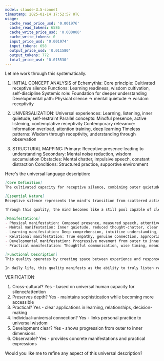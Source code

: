 ```yaml
---
model: claude-3.5-sonnet
timestamp: 2025-01-14 17:52:57 UTC
usage:
  cache_read_price_usd: '0.001976'
  cache_read_tokens: 6586
  cache_write_price_usd: '0.000000'
  cache_write_tokens: 0
  input_price_usd: '0.001974'
  input_tokens: 658
  output_price_usd: '0.011580'
  output_tokens: 772
  total_price_usd: '0.015530'
---
```


Let me work through this systematically.

1. INITIAL CONCEPT ANALYSIS of Echemythia:
Core principle: Cultivated receptive silence
Functions: Learning readiness, wisdom cultivation, self-discipline
Systemic role: Foundation for deeper understanding
Developmental path: Physical silence → mental quietude → wisdom receptivity

2. UNIVERSALIZATION:
Universal experiences: Learning, listening, inner quietude, self-restraint
Parallel concepts: Mindful presence, active listening, contemplative receptivity
Contemporary relevance: Information overload, attention training, deep learning
Timeless patterns: Wisdom through receptivity, understanding through observation

3. STRUCTURAL MAPPING:
Primary: Receptive presence leading to understanding
Secondary: Mental noise reduction, wisdom accumulation
Obstacles: Mental chatter, impulsive speech, constant distraction
Conditions: Structured practice, supportive environment

Here's the universal language description:

```markdown
[Core Definition]
The cultivated capacity for receptive silence, combining outer quietude with inner stillness, creating the conditions for deep understanding and wisdom to arise. This quality manifests as the ability to fully attend, deeply listen, and thoughtfully respond rather than reactively speak.

[Essential Nature]
Receptive silence represents the mind's transition from scattered activity to focused receptivity. Unlike mere absence of speech, it is an active quality of alert presence that creates space for genuine understanding. This quality develops through progressive refinement - from physical silence to mental quietude to profound receptivity - establishing the foundation for all deeper learning and wisdom.

Through this quality, the mind becomes like a still pool capable of clearly reflecting reality, rather than a disturbed surface that distorts what it encounters. It transforms habitual reactivity into conscious response, and scattered attention into focused presence.

[Manifestations]
- Physical manifestation: Composed presence, measured speech, attentive listening
- Mental manifestation: Inner quietude, reduced thought-chatter, clear observation
- Learning manifestation: Deep comprehension, intuitive understanding, wisdom absorption
- Relational manifestation: True empathy, genuine connection, appropriate response
- Developmental manifestation: Progressive movement from outer to inner silence
- Practical manifestation: Thoughtful communication, wise timing, meaningful exchange

[Functional Description]
This quality operates by creating space between experience and response, allowing for deeper processing and understanding. It works through progressive cultivation - beginning with physical silence, developing into mental quietude, and ultimately flowering into profound receptivity. This progression naturally refines attention, deepens understanding, and cultivates wisdom through direct experience rather than accumulated knowledge.

In daily life, this quality manifests as the ability to truly listen rather than merely wait to speak, to observe clearly rather than immediately judge, and to respond appropriately rather than react habitually. It enables more meaningful relationships, deeper learning, and wiser decisions by creating the inner conditions necessary for genuine understanding to arise. This capacity becomes increasingly valuable in our hyperconnected world of constant noise and distraction.
```

VERIFICATION:
1. Cross-cultural? Yes - based on universal human capacity for silence/attention
2. Preserves depth? Yes - maintains sophistication while becoming more accessible
3. Practical? Yes - clear applications in learning, relationships, decision-making
4. Individual-universal connection? Yes - links personal practice to universal wisdom
5. Development clear? Yes - shows progression from outer to inner dimensions
6. Observable? Yes - provides concrete manifestations and practical expressions

Would you like me to refine any aspect of this universal description?